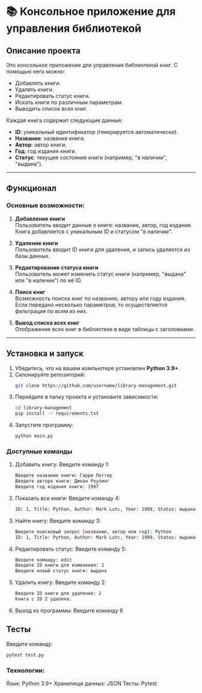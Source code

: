 # 📚 Консольное приложение для управления библиотекой

## Описание проекта
Это консольное приложение для управления библиотекой книг. С помощью него можно:
- Добавлять книги.
- Удалять книги.
- Редактировать статус книги.
- Искать книги по различным параметрам.
- Выводить список всех книг.

Каждая книга содержит следующие данные:
- **ID**: уникальный идентификатор (генерируется автоматически).
- **Название**: название книги.
- **Автор**: автор книги.
- **Год**: год издания книги.
- **Статус**: текущее состояние книги (например, "в наличии", "выдана").

---

## Функционал
### Основные возможности:
1. **Добавление книги**  
   Пользователь вводит данные о книге: название, автор, год издания. Книга добавляется с уникальным ID и статусом "в наличии".

2. **Удаление книги**  
   Пользователь вводит ID книги для удаления, и запись удаляется из базы данных.

3. **Редактирование статуса книги**  
   Пользователь может изменить статус книги (например, "выдана" или "в наличии") по её ID.

4. **Поиск книг**  
   Возможность поиска книг по названию, автору или году издания. Если передано несколько параметров, то осуществляется фильтрация по всем из них.

5. **Вывод списка всех книг**  
   Отображение всех книг в библиотеке в виде таблицы с заголовками.

---

## Установка и запуск

1. Убедитесь, что на вашем компьютере установлен **Python 3.9+**.
2. Склонируйте репозиторий:
   ```bash
   git clone https://github.com/username/library-management.git
3. Перейдите в папку проекта и установите зависимости:
   ```bash
   cd library-management
   pip install -r requirements.txt
   
4. Запустите программу:
   ```bash
   python main.py

### Доступные команды
1. Добавить книгу: Введите команду 1:
   ```bash
   Введите название книги: Гарри Поттер
   Введите автора книги: Джоан Роулинг
   Введите год издания книги: 1997

2. Показать все книги: Введите команду 4:

   ```bash
   ID: 1, Title: Python, Author: Mark Lutc, Year: 1999, Status: выдана

3. Найти книгу: Введите команду 3:

   ```bash
   Введите поисковый запрос (название, автор или год): Python
   ID: 1, Title: Python, Author: Mark Lutc, Year: 1999, Status: выдана

4. Редактировать статус: Введите команду 5:

   ```bash
   Введите команду: edit
   Введите ID книги для изменения: 1
   Введите новый статус книги: выдана

5. Удалить книгу: Введите команду 2:

   ```bash
   Введите ID книги для удаления: 2
   Книга с ID 2 удалена.

6. Выход из программы: Введите команду 6

## Тесты
 Введите команду:
   ```bash
   pytest test.py
   ```

### Технологии:
   Язык: Python 3.9+
   Хранилище данных: JSON
   Тесты: Pytest








